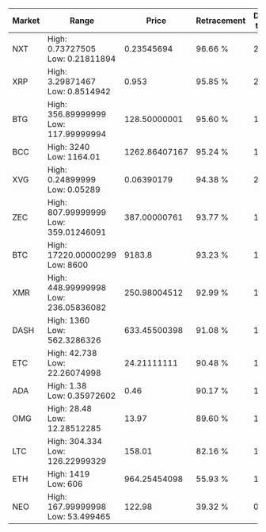 | Market | Range | Price| Retracement | Doubles to 50% |
| --- | --- | --- | --- | --- |
| NXT | High: 0.73727505<br />Low: 0.21811894 | 0.23545694 | 96.66 % | 2.03 |
| XRP | High: 3.29871467<br />Low: 0.8514942 | 0.953 | 95.85 % | 2.18 |
| BTG | High: 356.89999999<br />Low: 117.99999994 | 128.50000001 | 95.60 % | 1.85 |
| BCC | High: 3240<br />Low: 1164.01 | 1262.86407167 | 95.24 % | 1.74 |
| XVG | High: 0.24899999<br />Low: 0.05289 | 0.06390179 | 94.38 % | 2.36 |
| ZEC | High: 807.99999999<br />Low: 359.01246091 | 387.00000761 | 93.77 % | 1.51 |
| BTC | High: 17220.00000299<br />Low: 8600 | 9183.8 | 93.23 % | 1.41 |
| XMR | High: 448.99999998<br />Low: 236.05836082 | 250.98004512 | 92.99 % | 1.36 |
| DASH | High: 1360<br />Low: 562.3286326 | 633.45500398 | 91.08 % | 1.52 |
| ETC | High: 42.738<br />Low: 22.26074998 | 24.21111111 | 90.48 % | 1.34 |
| ADA | High: 1.38<br />Low: 0.35972602 | 0.46 | 90.17 % | 1.89 |
| OMG | High: 28.48<br />Low: 12.28512285 | 13.97 | 89.60 % | 1.46 |
| LTC | High: 304.334<br />Low: 126.22999329 | 158.01 | 82.16 % | 1.36 |
| ETH | High: 1419<br />Low: 606 | 964.25454098 | 55.93 % | 1.05 |
| NEO | High: 167.99999998<br />Low: 53.499465 | 122.98 | 39.32 % | 0.00 |
